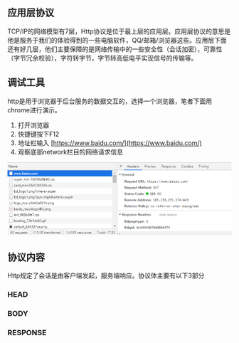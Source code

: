 ## 应用层协议

TCP/IP的网络模型有7层，Http协议是位于最上层的应用层。应用层协议的意思是他是服务于我们的体验得到的一些电脑软件，QQ/邮箱/浏览器这些。应用层下面还有好几层，他们主要保障的是网络传输中的一些安全性（会话加密），可靠性（字节冗余校验），字符转字节，字节转高低电平实现信号的传输等。

## 调试工具

http是用于浏览器于后台服务的数据交互的，选择一个浏览器，笔者下面用chrome进行演示。  
1. 打开浏览器  
2. 快捷键按下F12  
3. 地址栏输入 [https://www.baidu.com/](https://www.baidu.com/)  
4. 观察底部network栏目的网络请求信息

![](/assets/http/xieyi/chrome-network.png)

## 协议内容

Http规定了会话是由客户端发起，服务端响应。协议体主要有以下3部分

### HEAD

### BODY

### RESPONSE



